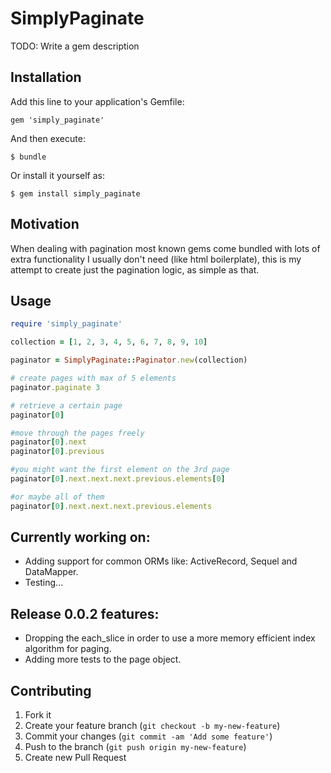 # SimplyPaginate

TODO: Write a gem description

## Installation

Add this line to your application's Gemfile:

    gem 'simply_paginate'

And then execute:

    $ bundle

Or install it yourself as:

    $ gem install simply_paginate

## Motivation
When dealing with pagination most known gems come bundled with lots of extra functionality I usually don't need (like html boilerplate), this is my attempt to create just the pagination logic, as simple as that.

## Usage

```ruby
require 'simply_paginate'

collection = [1, 2, 3, 4, 5, 6, 7, 8, 9, 10]

paginator = SimplyPaginate::Paginator.new(collection)

# create pages with max of 5 elements
paginator.paginate 3

# retrieve a certain page
paginator[0]

#move through the pages freely
paginator[0].next
paginator[0].previous

#you might want the first element on the 3rd page
paginator[0].next.next.next.previous.elements[0]

#or maybe all of them
paginator[0].next.next.next.previous.elements
```

## Currently working on:

* Adding support for common ORMs like: ActiveRecord, Sequel and DataMapper.
* Testing...

## Release 0.0.2 features:
* Dropping the each_slice in order to use a more memory efficient index algorithm for paging.
* Adding more tests to the page object.

## Contributing

1. Fork it
2. Create your feature branch (`git checkout -b my-new-feature`)
3. Commit your changes (`git commit -am 'Add some feature'`)
4. Push to the branch (`git push origin my-new-feature`)
5. Create new Pull Request
